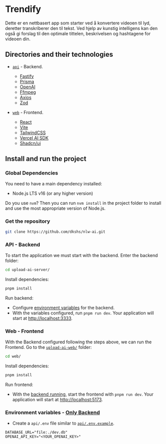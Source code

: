 # Trendify

Dette er en nettbasert app som starter ved å konvertere videoen til lyd, deretter transkriberer den til tekst. Ved hjelp av kunstig intelligens kan den også gi forslag til den optimale tittelen, beskrivelsen og hashtagene for videoen din.

## Directories and their technologies

- [`api`](/api/) - Backend.
  - [Fastify](https://fastify.dev/)
  - [Prisma](https://www.prisma.io/)
  - [OpenAI](https://openai.com/)
  - [Ffmpeg](https://ffmpeg.org)
  - [Axios](https://axios-http.com/)
  - [Zod](https://zod.dev/)
 
- [`web`](/web/) - Frontend.
  - [React](https://react.dev/) 
  - [Vite](https://vitejs.dev/)
  - [TailwindCSS](https://tailwindcss.com/)
  - [Vercel AI SDK](https://github.com/vercel/ai/)
  - [Shadcn/ui](https://ui.shadcn.com)

## Install and run the project

### Global Dependencies

You need to have a main dependency installed:

- Node.js LTS v16 (or any higher version)

Do you use `nvm`? Then you can run `nvm install` in the project folder to install and use the most appropriate version of Node.js.

### Get the repository

```bash
git clone https://github.com/dkshs/nlw-ai.git
```

### API - Backend

To start the application we must start with the backend. Enter the backend folder:

```bash
cd upload-ai-server/
```

Install dependencies:

```bash
pnpm install
```

Run backend:

- Configure [environment variables](#environment-variables---only-backend) for the backend.
- With the variables configured, run `pnpm run dev`. Your application will start at <http://localhost:3333>.

### Web - Frontend

With the Backend configured following the steps above, we can run the Frontend. Go to the [`upload-ai-web/`](/upload-ai-web/) folder:

```bash
cd web/
```

Install dependencies:

```bash
pnpm install
```

Run frontend:

- With the [backend running](#api---backend), start the frontend with `pnpm run dev`. Your application will start at <http://localhost:5173>.

### Environment variables - [Only Backend](#api---backend)

- Create a `api/.env` file similar to [`api/.env.example`](./api/.env.example).

```env
DATABASE_URL="file:./dev.db"
OPENAI_API_KEY="<YOUR_OPENAI_KEY>"
```
